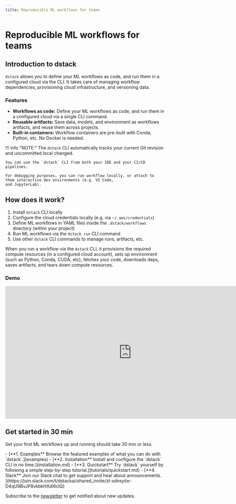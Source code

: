 ```yaml
---
title: Reproducible ML workflows for teams 
---
```


# Reproducible ML workflows for teams

## Introduction to dstack

`dstack` allows you to define your ML workflows as code, and run them in a configured cloud via the CLI. 
It takes care of managing workflow dependencies, provisioning cloud infrastructure, and versioning data.

### Features

* **Workflows as code:** Define your ML workflows as code, and run them in a configured cloud via a single CLI command.
* **Reusable artifacts:** Save data, models, and environment as workflows artifacts, and reuse them across projects.
* **Built-in containers:** Workflow containers are pre-built with Conda, Python, etc. No Docker is needed.

!!! info "NOTE:"
    The `dstack` CLI automatically tracks your current Git revision and uncommitted local changed.

    You can use the `dstack` CLI from both your IDE and your CI/CD pipelines.

    For debugging purposes, you can run workflow locally, or attach to them interactive dev environments (e.g. VS Code, 
    and JupyterLab).

## How does it work?

1. Install `dstack` CLI locally 
2. Configure the cloud credentials locally (e.g. via `~/.aws/credentials`)
3. Define ML workflows in YAML files inside the `.dstack/workflows` directory (within your project)
4. Run ML workflows via the `dstack run` CLI command
5. Use other `dstack` CLI commands to manage runs, artifacts, etc.

When you run a workflow via the `dstack` CLI, it provisions the required compute resources (in a configured cloud
account), sets up environment (such as Python, Conda, CUDA, etc), fetches your code, downloads deps,
saves artifacts, and tears down compute resources.

### Demo

<iframe src="https://user-images.githubusercontent.com/54148038/203490366-e32ef5bb-e134-4562-bf48-358ade41a225.mp4" allowfullscreen width="800" height="420" frameborder="0" allow="autoplay"></iframe>

## Get started in 30 min

Set your first ML workflows up and running should take 30 min or less.

<div class="grid cards" markdown>
- [**1. Examples**
   Browse the featured examples of what you can do with `dstack`.](examples)
- [**2. Installation** 
   Install and configure the `dstack` CLI in no time.](installation.md)
- [**3. Quickstart**
   Try `dstack` yourself by following a simple step-by-step tutorial.](tutorials/quickstart.md)
- [**4. Slack**
   Join our Slack chat to get support and hear about announcements.
  ](https://join.slack.com/t/dstackai/shared_invite/zt-xdnsytie-D4qU9BvJP8vkbkHXdi6clQ)
</div>

Subscribe to the [newsletter](https://dstack.curated.co/) to get notified about new updates.